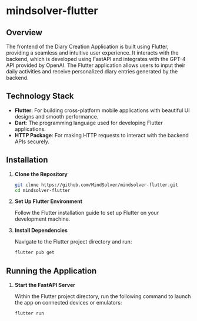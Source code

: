 # mindsolver-flutter

## Overview

The frontend of the Diary Creation Application is built using Flutter, providing a seamless and intuitive user experience. It interacts with the backend, which is developed using FastAPI and integrates with the GPT-4 API provided by OpenAI. The Flutter application allows users to input their daily activities and receive personalized diary entries generated by the backend.

## Technology Stack

- **Flutter**: For building cross-platform mobile applications with beautiful UI designs and smooth performance.
- **Dart**: The programming language used for developing Flutter applications.
- **HTTP Package**: For making HTTP requests to interact with the backend APIs securely.

## Installation

1. **Clone the Repository**

   ```bash
   git clone https://github.com/MindSolver/mindsolver-flutter.git
   cd mindsolver-flutter

2. **Set Up Flutter Environment**

    Follow the Flutter installation guide to set up Flutter on your development machine.

3. **Install Dependencies**

    Navigate to the Flutter project directory and run:
  
     ```bash
     flutter pub get
     ```

## Running the Application

1. **Start the FastAPI Server**

   Within the Flutter project directory, run the following command to launch the app on connected devices or emulators:

   ```bash
   flutter run
   ```
